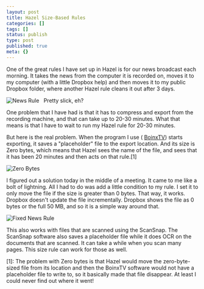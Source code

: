 ```yaml
---
layout: post
title: Hazel Size-Based Rules
categories: []
tags: []
status: publish
type: post
published: true
meta: {}
---
```


One of the great rules I have set up in Hazel is for our news broadcast each morning. It takes the news from the computer it is recorded on, moves it to my computer (with a little Dropbox help) and then moves it to my public Dropbox folder, where another Hazel rule cleans it out after 3 days.


![News Rule](https://dl.dropbox.com/s/rs7pnngr1quyljz/cougar%20news%20rule.png)
 
Pretty slick, eh?


One problem that I have had is that it has to compress and export from the recording machine, and that can take up to 20-30 minutes. What that means is that I have to wait to run my Hazel rule for 20-30 minutes.


But here is the real problem. When the program I use (
[BoinxTV](http://boinx.com/boinxtv/overview/)) starts exporting, it saves a "placeholder" file to the export location. And its size is Zero bytes, which means that Hazel sees the name of the file, and sees that it has been 20 minutes and then acts on that rule.[1]


![Zero Bytes](https://dl.dropbox.com/s/qqe96plh3ygvvgu/zero%20bytes.png)


I figured out a solution today in the middle of a meeting. It came to me like a bolt of lightning. All I had to do was add a little condition to my rule. I set it to only move the file if the size is greater than 0 bytes. That way, it works. Dropbox doesn't update the file incrementally. Dropbox shows the file as 0 bytes or the full 50 MB, and so it is a simple way around that.


![Fixed News Rule](https://dl.dropbox.com/s/88r7hea1ekerrqa/news%20updated.png?dl=1)


This also works with files that are scanned using the ScanSnap. The ScanSnap software also saves a placeholder file while it does OCR on the documents that are scanned. It can take a while when you scan many pages. This size rule can work for those as well.


[1]: The problem with Zero bytes is that Hazel would move the zero-byte-sized file from its location and then the BoinxTV software would not have a placeholder file to write to, so it basically made that file disappear. At least I could never find out where it went!
